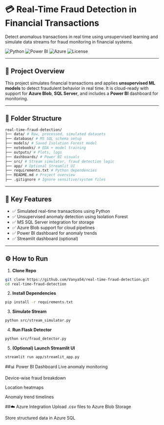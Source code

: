 # 💳 Real-Time Fraud Detection in Financial Transactions

Detect anomalous transactions in real time using unsupervised learning and simulate data streams for fraud monitoring in financial systems.

![Python](https://img.shields.io/badge/Python-3.10-blue)
![Power BI](https://img.shields.io/badge/PowerBI-Dashboard-yellow)
![Azure](https://img.shields.io/badge/Azure-Enabled-blue)
![License](https://img.shields.io/badge/License-MIT-green)

---

## 🚀 Project Overview

This project simulates financial transactions and applies **unsupervised ML models** to detect fraudulent behavior in real time. It is cloud-ready with support for **Azure Blob**, **SQL Server**, and includes a **Power BI** dashboard for monitoring.

---

## 📁 Folder Structure
```bash
real-time-fraud-detection/
├── data/ # Raw, processed, simulated datasets
├── database/ # MS SQL schema setup
├── models/ # Saved Isolation Forest model
├── notebooks/ # EDA + model training
├── outputs/ # Plots, logs
├── dashboards/ # Power BI visuals
├── src/ # Stream simulator, fraud detection logic
├── app/ # Optional Streamlit UI
├── requirements.txt # Python dependencies
├── README.md # Project overview
├── .gitignore # Ignore sensitive/system files
```

---

## 📌 Key Features

- ✅ Simulated real-time transactions using Python
- ✅ Unsupervised anomaly detection using Isolation Forest
- ✅ MS SQL Server integration for storage
- ✅ Azure Blob support for cloud pipelines
- ✅ Power BI dashboard for anomaly trends
- ✅ Streamlit dashboard (optional)

---

## ⚙️ How to Run

1. **Clone Repo**
```bash
git clone https://github.com/Vanya54/real-time-fraud-detection.git
cd real-time-fraud-detection
```

2. **Install Dependencies**

```bash
pip install -r requirements.txt
```

3. **Simulate Stream**

```bash
python src/stream_simulator.py
```
4. **Run Flask Detector**

```bash
python src/fraud_detector.py
```

5. **(Optional) Launch Streamlit UI**

```bash
streamlit run app/streamlit_app.py
```
##📊 Power BI Dashboard
Live anomaly monitoring

Device-wise fraud breakdown

Location heatmaps

Anomaly trend timelines

##☁️ Azure Integration
Upload .csv files to Azure Blob Storage

Store structured data in Azure SQL

